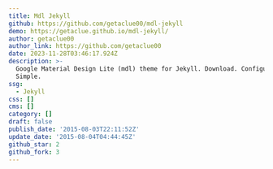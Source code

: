 ```yaml
---
title: Mdl Jekyll
github: https://github.com/getaclue00/mdl-jekyll
demo: https://getaclue.github.io/mdl-jekyll/
author: getaclue00
author_link: https://github.com/getaclue00
date: 2023-11-28T03:46:17.924Z
description: >-
  Google Material Design Lite (mdl) theme for Jekyll. Download. Configure. Use.
  Simple.
ssg:
  - Jekyll
css: []
cms: []
category: []
draft: false
publish_date: '2015-08-03T22:11:52Z'
update_date: '2015-08-04T04:44:45Z'
github_star: 2
github_fork: 3
---
```

